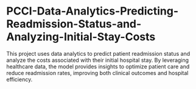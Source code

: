 # PCCI-Data-Analytics-Predicting-Readmission-Status-and-Analyzing-Initial-Stay-Costs
 This project uses data analytics to predict patient readmission status and analyze the costs associated with their initial hospital stay. By leveraging healthcare data, the model provides insights to optimize patient care and reduce readmission rates, improving both clinical outcomes and hospital efficiency.
